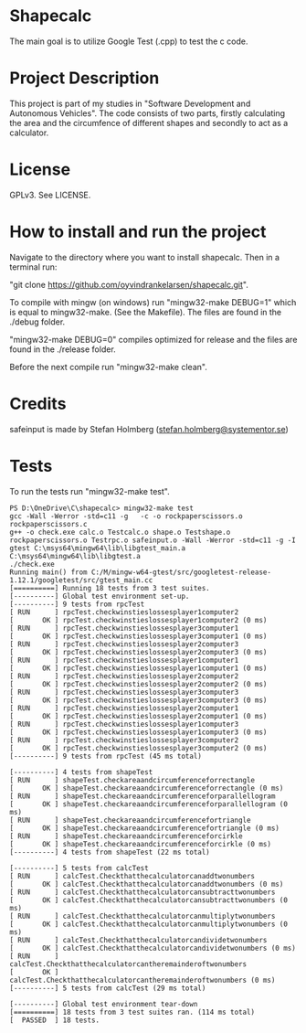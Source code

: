 # Shapecalc
The main goal is to utilize Google Test (.cpp) to test the c code.

# Project Description
This project is part of my studies in "Software Development and Autonomous Vehicles".
The code consists of two parts, firstly calculating the area and the circumfence of different shapes and secondly to act as a calculator.

# License
GPLv3. See LICENSE.

# How to install and run the project

Navigate to the directory where you want to install shapecalc.
Then in a terminal run:

"git clone https://github.com/oyvindrankelarsen/shapecalc.git".

To compile with mingw (on windows) run "mingw32-make DEBUG=1" which is equal to mingw32-make. (See the Makefile).
The files are found in the ./debug folder.

"mingw32-make DEBUG=0" compiles optimized for release and the files are found in the ./release folder.

Before the next compile run "mingw32-make clean".

# Credits

safeinput is made by Stefan Holmberg (stefan.holmberg@systementor.se)

# Tests

To run the tests run "mingw32-make test".
```
PS D:\OneDrive\C\shapecalc> mingw32-make test
gcc -Wall -Werror -std=c11 -g   -c -o rockpaperscissors.o rockpaperscissors.c
g++ -o check.exe calc.o Testcalc.o shape.o Testshape.o rockpaperscissors.o Testrpc.o safeinput.o -Wall -Werror -std=c11 -g -I gtest C:\msys64\mingw64\lib\libgtest_main.a C:\msys64\mingw64\lib\libgtest.a
./check.exe
Running main() from C:/M/mingw-w64-gtest/src/googletest-release-1.12.1/googletest/src/gtest_main.cc
[==========] Running 18 tests from 3 test suites.
[----------] Global test environment set-up.
[----------] 9 tests from rpcTest
[ RUN      ] rpcTest.checkwinstieslossesplayer1computer2
[       OK ] rpcTest.checkwinstieslossesplayer1computer2 (0 ms)
[ RUN      ] rpcTest.checkwinstieslossesplayer3computer1
[       OK ] rpcTest.checkwinstieslossesplayer3computer1 (0 ms)
[ RUN      ] rpcTest.checkwinstieslossesplayer2computer3
[       OK ] rpcTest.checkwinstieslossesplayer2computer3 (0 ms)
[ RUN      ] rpcTest.checkwinstieslossesplayer1computer1
[       OK ] rpcTest.checkwinstieslossesplayer1computer1 (0 ms)
[ RUN      ] rpcTest.checkwinstieslossesplayer2computer2
[       OK ] rpcTest.checkwinstieslossesplayer2computer2 (0 ms)
[ RUN      ] rpcTest.checkwinstieslossesplayer3computer3
[       OK ] rpcTest.checkwinstieslossesplayer3computer3 (0 ms)
[ RUN      ] rpcTest.checkwinstieslossesplayer2computer1
[       OK ] rpcTest.checkwinstieslossesplayer2computer1 (0 ms)
[ RUN      ] rpcTest.checkwinstieslossesplayer1computer3
[       OK ] rpcTest.checkwinstieslossesplayer1computer3 (0 ms)
[ RUN      ] rpcTest.checkwinstieslossesplayer3computer2
[       OK ] rpcTest.checkwinstieslossesplayer3computer2 (0 ms)
[----------] 9 tests from rpcTest (45 ms total)

[----------] 4 tests from shapeTest
[ RUN      ] shapeTest.checkareaandcircumferenceforrectangle
[       OK ] shapeTest.checkareaandcircumferenceforrectangle (0 ms)
[ RUN      ] shapeTest.checkareaandcircumferenceforparallellogram
[       OK ] shapeTest.checkareaandcircumferenceforparallellogram (0 ms)
[ RUN      ] shapeTest.checkareaandcircumferencefortriangle
[       OK ] shapeTest.checkareaandcircumferencefortriangle (0 ms)
[ RUN      ] shapeTest.checkareaandcircumferenceforcirkle
[       OK ] shapeTest.checkareaandcircumferenceforcirkle (0 ms)
[----------] 4 tests from shapeTest (22 ms total)

[----------] 5 tests from calcTest
[ RUN      ] calcTest.Checkthatthecalculatorcanaddtwonumbers
[       OK ] calcTest.Checkthatthecalculatorcanaddtwonumbers (0 ms)
[ RUN      ] calcTest.Checkthatthecalculatorcansubtracttwonumbers
[       OK ] calcTest.Checkthatthecalculatorcansubtracttwonumbers (0 ms)
[ RUN      ] calcTest.Checkthatthecalculatorcanmultiplytwonumbers
[       OK ] calcTest.Checkthatthecalculatorcanmultiplytwonumbers (0 ms)
[ RUN      ] calcTest.Checkthatthecalculatorcandividetwonumbers
[       OK ] calcTest.Checkthatthecalculatorcandividetwonumbers (0 ms)
[ RUN      ] calcTest.Checkthatthecalculatorcantheremainderoftwonumbers
[       OK ] calcTest.Checkthatthecalculatorcantheremainderoftwonumbers (0 ms)
[----------] 5 tests from calcTest (29 ms total)

[----------] Global test environment tear-down
[==========] 18 tests from 3 test suites ran. (114 ms total)
[  PASSED  ] 18 tests.

```